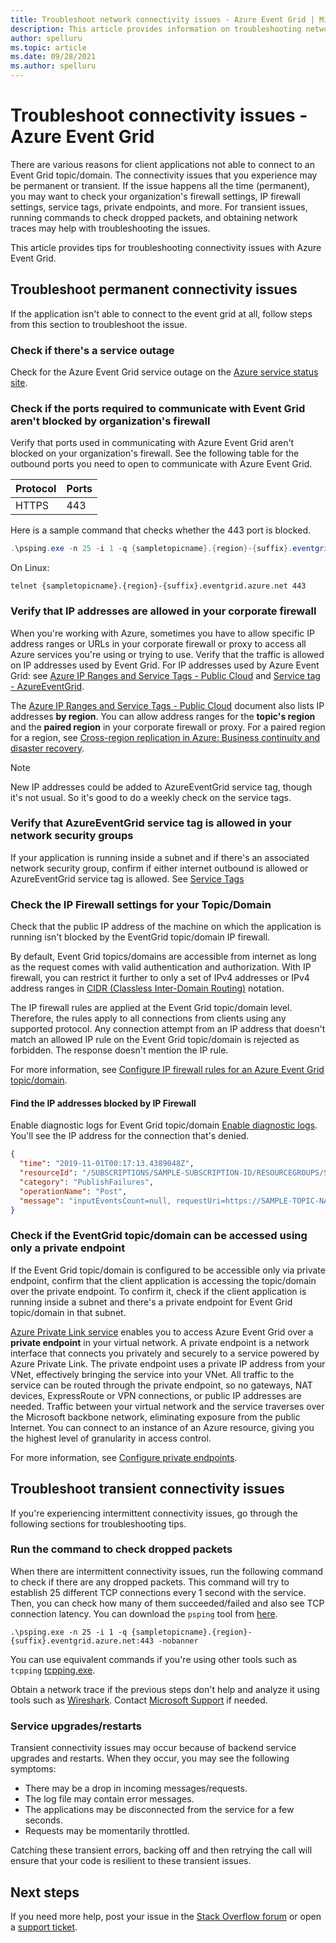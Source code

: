 ```yaml
---
title: Troubleshoot network connectivity issues - Azure Event Grid | Microsoft Docs
description: This article provides information on troubleshooting network connectivity issues with Azure Event Grid.
author: spelluru
ms.topic: article
ms.date: 09/28/2021
ms.author: spelluru
---
```


# Troubleshoot connectivity issues - Azure Event Grid

There are various reasons for client applications not able to connect to an Event Grid topic/domain. The connectivity issues that you experience may be permanent or transient. If the issue happens all the time (permanent), you may want to check your organization's firewall settings, IP firewall settings, service tags, private endpoints, and more. For transient issues, running commands to check dropped packets, and obtaining network traces may help with troubleshooting the issues.

This article provides tips for troubleshooting connectivity issues with Azure Event Grid.

## Troubleshoot permanent connectivity issues

If the application isn't able to connect to the event grid at all, follow steps from this section to troubleshoot the issue.

### Check if there's a service outage

Check for the Azure Event Grid service outage on the [Azure service status site](https://azure.microsoft.com/status/).

### Check if the ports required to communicate with Event Grid aren't blocked by organization's firewall

Verify that ports used in communicating with Azure Event Grid aren't blocked on your organization's firewall. See the following table for the outbound ports you need to open to communicate with Azure Event Grid.

| Protocol | Ports |
| -------- | ----- |
| HTTPS    | 443   |

Here is a sample command that checks whether the 443 port is blocked.

```powershell
.\psping.exe -n 25 -i 1 -q {sampletopicname}.{region}-{suffix}.eventgrid.azure.net:443 -nobanner
```

On Linux:

```shell
telnet {sampletopicname}.{region}-{suffix}.eventgrid.azure.net 443
```

### Verify that IP addresses are allowed in your corporate firewall

When you're working with Azure, sometimes you have to allow specific IP address ranges or URLs in your corporate firewall or proxy to access all Azure services you're using or trying to use. Verify that the traffic is allowed on IP addresses used by Event Grid. For IP addresses used by Azure Event Grid: see [Azure IP Ranges and Service Tags - Public Cloud](https://www.microsoft.com/download/details.aspx?id=56519) and [Service tag - AzureEventGrid](network-security.md#service-tags).

The [Azure IP Ranges and Service Tags - Public Cloud](https://www.microsoft.com/download/details.aspx?id=56519) document also lists IP addresses **by region**. You can allow address ranges for the **topic's region** and the **paired region** in your corporate firewall or proxy. For a paired region for a region, see [Cross-region replication in Azure: Business continuity and disaster recovery](../reliability/cross-region-replication-azure.md). 

> [!NOTE]
> New IP addresses could be added to AzureEventGrid service tag, though it's not usual. So it's good to do a weekly check on the service tags.

### Verify that AzureEventGrid service tag is allowed in your network security groups

If your application is running inside a subnet and if there's an associated network security group, confirm if either internet outbound is allowed or AzureEventGrid service tag is allowed. See [Service Tags](../virtual-network/service-tags-overview.md)

### Check the IP Firewall settings for your Topic/Domain

Check that the public IP address of the machine on which the application is running isn't blocked by the EventGrid topic/domain IP firewall.

By default, Event Grid topics/domains are accessible from internet as long as the request comes with valid authentication and authorization. With IP firewall, you can restrict it further to only a set of IPv4 addresses or IPv4 address ranges in [CIDR (Classless Inter-Domain Routing)](https://en.wikipedia.org/wiki/Classless_Inter-Domain_Routing) notation.

The IP firewall rules are applied at the Event Grid topic/domain level. Therefore, the rules apply to all connections from clients using any supported protocol. Any connection attempt from an IP address that doesn't match an allowed IP rule on the Event Grid topic/domain is rejected as forbidden. The response doesn't mention the IP rule.

For more information, see [Configure IP firewall rules for an Azure Event Grid topic/domain](configure-firewall.md).

#### Find the IP addresses blocked by IP Firewall

Enable diagnostic logs for Event Grid topic/domain [Enable diagnostic logs](enable-diagnostic-logs-topic.md#enable-diagnostic-logs-for-event-grid-topics-and-domains). You'll see the IP address for the connection that's denied.

```json
{
  "time": "2019-11-01T00:17:13.4389048Z",
  "resourceId": "/SUBSCRIPTIONS/SAMPLE-SUBSCRIPTION-ID/RESOURCEGROUPS/SAMPLE-RESOURCEGROUP-NAME/PROVIDERS/MICROSOFT.EVENTGRID/TOPICS/SAMPLE-TOPIC-NAME",
  "category": "PublishFailures",
  "operationName": "Post",
  "message": "inputEventsCount=null, requestUri=https://SAMPLE-TOPIC-NAME.region-suffix.eventgrid.azure.net/api/events, publisherInfo=PublisherInfo(category=User, inputSchema=EventGridEvent, armResourceId=/SUBSCRIPTIONS/SAMPLE-SUBSCRIPTION-ID/RESOURCEGROUPS/SAMPLE-RESOURCEGROUP-NAME/PROVIDERS/MICROSOFT.EVENTGRID/TOPICS/SAMPLE-TOPIC-NAME), httpStatusCode=Forbidden, errorType=ClientIPRejected, errorMessage=Publishing to SAMPLE-TOPIC-NAME.{region}-{suffix}.EVENTGRID.AZURE.NET by client {clientIp} is rejected due to IpAddress filtering rules."
}
```

### Check if the EventGrid topic/domain can be accessed using only a private endpoint

If the Event Grid topic/domain is configured to be accessible only via private endpoint, confirm that the client application is accessing the topic/domain over the private endpoint. To confirm it, check if the client application is running inside a subnet and there's a private endpoint for Event Grid topic/domain in that subnet.

[Azure Private Link service](../private-link/private-link-overview.md) enables you to access Azure Event Grid over a **private endpoint** in your virtual network. A private endpoint is a network interface that connects you privately and securely to a service powered by Azure Private Link. The private endpoint uses a private IP address from your VNet, effectively bringing the service into your VNet. All traffic to the service can be routed through the private endpoint, so no gateways, NAT devices, ExpressRoute or VPN connections, or public IP addresses are needed. Traffic between your virtual network and the service traverses over the Microsoft backbone network, eliminating exposure from the public Internet. You can connect to an instance of an Azure resource, giving you the highest level of granularity in access control.

For more information, see [Configure private endpoints](configure-private-endpoints.md).

## Troubleshoot transient connectivity issues

If you're experiencing intermittent connectivity issues, go through the following sections for troubleshooting tips.

### Run the command to check dropped packets

When there are intermittent connectivity issues, run the following command to check if there are any dropped packets. This command will try to establish 25 different TCP connections every 1 second with the service. Then, you can check how many of them succeeded/failed and also see TCP connection latency. You can download the `psping` tool from [here](/sysinternals/downloads/psping).

```shell
.\psping.exe -n 25 -i 1 -q {sampletopicname}.{region}-{suffix}.eventgrid.azure.net:443 -nobanner
```

You can use equivalent commands if you're using other tools such as `tcpping` [tcpping.exe](https://www.elifulkerson.com/projects/tcping.php).

Obtain a network trace if the previous steps don't help and analyze it using tools such as [Wireshark](https://www.wireshark.org/). Contact [Microsoft Support](https://support.microsoft.com/) if needed.

### Service upgrades/restarts

Transient connectivity issues may occur because of backend service upgrades and restarts. When they occur, you may see the following symptoms:

- There may be a drop in incoming messages/requests.
- The log file may contain error messages.
- The applications may be disconnected from the service for a few seconds.
- Requests may be momentarily throttled.

Catching these transient errors, backing off and then retrying the call will ensure that your code is resilient to these transient issues.

## Next steps

If you need more help, post your issue in the [Stack Overflow forum](https://stackoverflow.com/questions/tagged/azure-eventgrid) or open a [support ticket](https://azure.microsoft.com/support/options/).